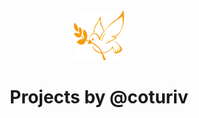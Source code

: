 <div align="center">
  <img src="./src/assets/images/logo.svg" alt="logo" style="height: 80px; width: 80px; padding: 0 20px;">
  <h1>Projects by @coturiv</h1>
</div>

